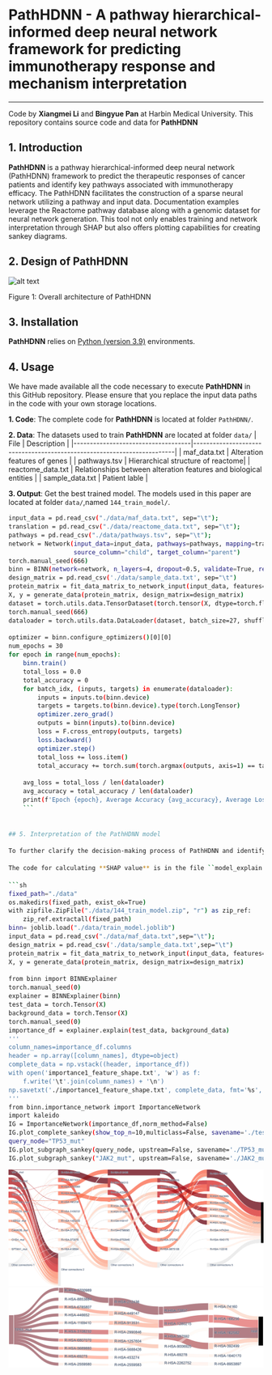 # PathHDNN - A pathway hierarchical-informed deep neural network framework for predicting immunotherapy response and mechanism interpretation
-----------------------------------------------------------------
Code by **Xiangmei Li** and **Bingyue Pan** at Harbin Medical University.
This repository contains source code and data for **PathHDNN** 

## 1. Introduction

**PathHDNN** is a pathway hierarchical-informed deep neural network (PathHDNN) framework to predict the therapeutic responses of cancer patients and identify key pathways associated with immunotherapy efficacy.
The PathHDNN facilitates the construction of a sparse neural network utilizing a pathway and input data. Documentation examples leverage the Reactome pathway database along with a genomic dataset for neural network generation. This tool not only enables training and network interpretation through SHAP but also offers plotting capabilities for creating sankey diagrams.

## 2. Design of PathHDNN

![alt text](image/workflow.tif "Design of PathHDNN")

Figure 1: Overall architecture of PathHDNN

## 3. Installation

**PathHDNN** relies on [Python (version 3.9)](https://www.python.org/downloads/release/python-390/) environments.

## 4. Usage

We have made available all the code necessary to execute **PathHDNN** in this GitHub repository. Please ensure that you replace the input data paths in the code with your own storage locations.

**1. Code**: The complete code for **PathHDNN** is located at folder ``PathHDNN/``.

**2. Data**: The datasets used to train **PathHDNN** are located at folder ``data/``
| File                              | Description                                                                   |
|------------------------------------|------------------------------------------------------------------------|
| maf_data.txt                             | Alteration features of genes                            |
| pathways.tsv                           | Hierarchical structure of reactome|
| reactome_data.txt                           | Relationships between alteration features and biological entities                             |
| sample_data.txt | Patient lable                                       |

**3. Output**: Get the best trained model. The models used in this paper are located at folder ``data/``,named ``144_train_model/``.
```sh
input_data = pd.read_csv("./data/maf_data.txt", sep="\t");
translation = pd.read_csv("./data/reactome_data.txt", sep="\t");
pathways = pd.read_csv("./data/pathways.tsv", sep="\t");
network = Network(input_data=input_data, pathways=pathways, mapping=translation, input_data_column="Protein",
                  source_column="child", target_column="parent")
torch.manual_seed(666)
binn = BINN(network=network, n_layers=4, dropout=0.5, validate=True, residual=False, learning_rate=0.001)
design_matrix = pd.read_csv('./data/sample_data.txt', sep="\t")
protein_matrix = fit_data_matrix_to_network_input(input_data, features=binn.features)
X, y = generate_data(protein_matrix, design_matrix=design_matrix)
dataset = torch.utils.data.TensorDataset(torch.tensor(X, dtype=torch.float64), torch.tensor(y, dtype=torch.float64))
torch.manual_seed(666)
dataloader = torch.utils.data.DataLoader(dataset, batch_size=27, shuffle=True, drop_last=False, num_workers=0)

optimizer = binn.configure_optimizers()[0][0]
num_epochs = 30
for epoch in range(num_epochs):
    binn.train()
    total_loss = 0.0
    total_accuracy = 0
    for batch_idx, (inputs, targets) in enumerate(dataloader):
        inputs = inputs.to(binn.device)
        targets = targets.to(binn.device).type(torch.LongTensor)
        optimizer.zero_grad()
        outputs = binn(inputs).to(binn.device)
        loss = F.cross_entropy(outputs, targets)
        loss.backward()
        optimizer.step()
        total_loss += loss.item()
        total_accuracy += torch.sum(torch.argmax(outputs, axis=1) == targets) / len(targets)

    avg_loss = total_loss / len(dataloader)
    avg_accuracy = total_accuracy / len(dataloader)
    print(f'Epoch {epoch}, Average Accuracy {avg_accuracy}, Average Loss: {avg_loss}')
    ```


## 5. Interpretation of the PathHDNN model

To further clarify the decision-making process of PathHDNN and identify important genes or pathways influencing immunotherapy response prediction, SHapley Additive exPlannations (**SHAP**) algorithm was employed to interpret the PathHDNN model.

The code for calculating **SHAP value** is in the file ``model_explain.py`` which located at folder ``PathHDNN/``.

```sh
fixed_path="./data"
os.makedirs(fixed_path, exist_ok=True)
with zipfile.ZipFile("./data/144_train_model.zip", "r") as zip_ref:
    zip_ref.extractall(fixed_path)
binn= joblib.load("./data/train_model.joblib")
input_data = pd.read_csv("./data/maf_data.txt",sep="\t");
design_matrix = pd.read_csv('./data/sample_data.txt',sep="\t")
protein_matrix = fit_data_matrix_to_network_input(input_data, features=binn.features)
X, y = generate_data(protein_matrix, design_matrix=design_matrix)

from binn import BINNExplainer
torch.manual_seed(0)
explainer = BINNExplainer(binn)
test_data = torch.Tensor(X)
background_data = torch.Tensor(X)
torch.manual_seed(0)
importance_df = explainer.explain(test_data, background_data)
'''
column_names=importance_df.columns
header = np.array([column_names], dtype=object)
complete_data = np.vstack((header, importance_df))
with open('importance1_feature_shape.txt', 'w') as f:
    f.write('\t'.join(column_names) + '\n')
np.savetxt('./importance1_feature_shape.txt', complete_data, fmt='%s', delimiter='\t', newline='\n', comments='')
'''
from binn.importance_network import ImportanceNetwork
import kaleido
IG = ImportanceNetwork(importance_df,norm_method=False)
IG.plot_complete_sankey(show_top_n=10,multiclass=False, savename='./test.pdf', node_cmap='Reds', edge_cmap='Reds')
query_node="TP53_mut"
IG.plot_subgraph_sankey(query_node, upstream=False, savename='./TP53_mut.pdf', cmap='Reds')
IG.plot_subgraph_sankey("JAK2_mut", upstream=False, savename='./JAK2_mut.pdf', cmap='Reds')
```
![alt text](image/test.jpg "test")
![alt text](image/TP53_mut.jpg "TP53_mut")
